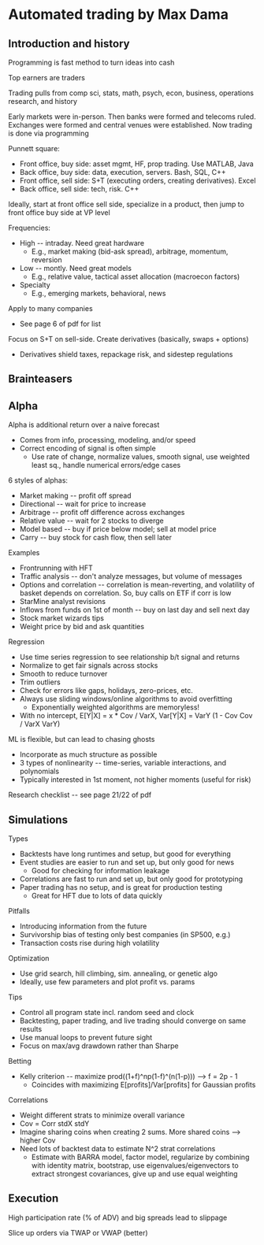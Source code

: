 # Automated trading by Max Dama

## Introduction and history

Programming is fast method to turn ideas into cash

Top earners are traders

Trading pulls from comp sci, stats, math, psych, econ, business, operations
research, and history

Early markets were in-person. Then banks were formed and telecoms ruled.
Exchanges were formed and central venues were established. Now trading is done
via programming

Punnett square:
  * Front office, buy side: asset mgmt, HF, prop trading. Use MATLAB, Java
  * Back office, buy side: data, execution, servers. Bash, SQL, C++
  * Front office, sell side: S+T (executing orders, creating derivatives). Excel
  * Back office, sell side: tech, risk. C++

Ideally, start at front office sell side, specialize in a product, then jump to
front office buy side at VP level

Frequencies:
  * High -- intraday. Need great hardware
    * E.g., market making (bid-ask spread), arbitrage, momentum, reversion
  * Low -- montly. Need great models
    * E.g., relative value, tactical asset allocation (macroecon factors)
  * Specialty
    * E.g., emerging markets, behavioral, news

Apply to many companies
  * See page 6 of pdf for list

Focus on S+T on sell-side. Create derivatives (basically, swaps + options)
  * Derivatives shield taxes, repackage risk, and sidestep regulations

## Brainteasers

## Alpha

Alpha is additional return over a naive forecast
  * Comes from info, processing, modeling, and/or speed
  * Correct encoding of signal is often simple
    * Use rate of change, normalize values, smooth signal, use weighted least
      sq., handle numerical errors/edge cases

6 styles of alphas:
  * Market making -- profit off spread
  * Directional -- wait for price to increase
  * Arbitrage -- profit off difference across exchanges
  * Relative value -- wait for 2 stocks to diverge
  * Model based -- buy if price below model; sell at model price
  * Carry -- buy stock for cash flow, then sell later

Examples
  * Frontrunning with HFT
  * Traffic analysis -- don't analyze messages, but volume of messages
  * Options and correlation -- correlation is mean-reverting, and volatility of
    basket depends on correlation. So, buy calls on ETF if corr is low
  * StarMine analyst revisions
  * Inflows from funds on 1st of month -- buy on last day and sell next day
  * Stock market wizards tips
  * Weight price by bid and ask quantities

Regression
  * Use time series regression to see relationship b/t signal and returns
  * Normalize to get fair signals across stocks
  * Smooth to reduce turnover
  * Trim outliers
  * Check for errors like gaps, holidays, zero-prices, etc.
  * Always use sliding windows/online algorithms to avoid overfitting
    * Exponentially weighted algorithms are memoryless!
  * With no intercept, E[Y|X] = x * Cov / VarX, Var[Y|X] = VarY (1 - Cov Cov /
    VarX VarY)

ML is flexible, but can lead to chasing ghosts
  * Incorporate as much structure as possible
  * 3 types of nonlinearity -- time-series, variable interactions, and
    polynomials
  * Typically interested in 1st moment, not higher moments (useful for risk)

Research checklist -- see page 21/22 of pdf

## Simulations

Types
  * Backtests have long runtimes and setup, but good for everything
  * Event studies are easier to run and set up, but only good for news
    * Good for checking for information leakage
  * Correlations are fast to run and set up, but only good for prototyping
  * Paper trading has no setup, and is great for production testing
    * Great for HFT due to lots of data quickly

Pitfalls
  * Introducing information from the future
  * Survivorship bias of testing only best companies (in SP500, e.g.)
  * Transaction costs rise during high volatility

Optimization
  * Use grid search, hill climbing, sim. annealing, or genetic algo
  * Ideally, use few parameters and plot profit vs. params

Tips
  * Control all program state incl. random seed and clock
  * Backtesting, paper trading, and live trading should converge on same results
  * Use manual loops to prevent future sight
  * Focus on max/avg drawdown rather than Sharpe

Betting
  * Kelly criterion -- maximize prod((1+f)^np(1-f)^(n(1-p))) --> f = 2p - 1
    * Coincides with maximizing E[profits]/Var[profits] for Gaussian profits

Correlations
  * Weight different strats to minimize overall variance
  * Cov = Corr stdX stdY
  * Imagine sharing coins when creating 2 sums. More shared coins --> higher Cov
  * Need lots of backtest data to estimate N^2 strat correlations
    * Estimate with BARRA model, factor model, regularize by combining with
      identity matrix, bootstrap, use eigenvalues/eigenvectors to extract
      strongest covariances, give up and use equal weighting

## Execution

High participation rate (% of ADV) and big spreads lead to slippage

Slice up orders via TWAP or VWAP (better)
